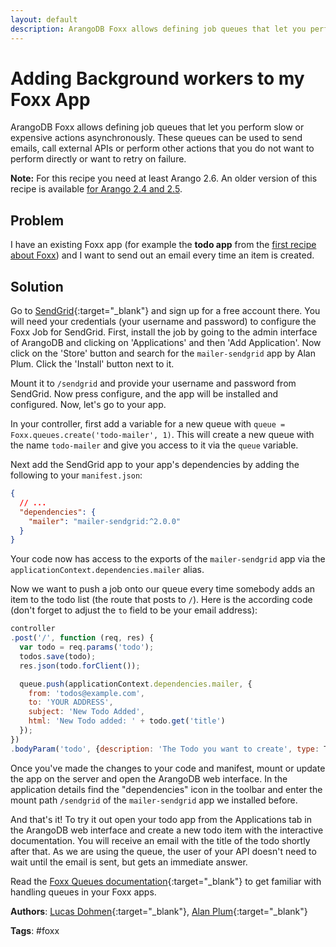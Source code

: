 ```yaml
---
layout: default
description: ArangoDB Foxx allows defining job queues that let you perform slow or expensive actions asynchronously
---
```

# Adding Background workers to my Foxx App

ArangoDB Foxx allows defining job queues that let you perform slow or expensive actions asynchronously. These queues can be used to send emails, call external APIs or perform other actions that you do not want to perform directly or want to retry on failure.

**Note:** For this recipe you need at least Arango 2.6. An older version of this recipe is available [for Arango 2.4 and 2.5](foxx-queues-legacy.html).

## Problem

I have an existing Foxx app (for example the **todo app** from the [first recipe about Foxx](foxx-first-steps.html)) and I want to send out an email every time an item is created.

## Solution

Go to [SendGrid](https://sendgrid.com){:target="_blank"} and sign up for a free account there. You will need your credentials (your username and password) to configure the Foxx Job for SendGrid. First, install the job by going to the admin interface of ArangoDB and clicking on 'Applications' and then 'Add Application'. Now click on the 'Store' button and search for the `mailer-sendgrid` app by Alan Plum. Click the 'Install' button next to it.

Mount it to `/sendgrid` and provide your username and password from SendGrid. Now press configure, and the app will be installed and configured. Now, let's go to your app.

In your controller, first add a variable for a new queue with `queue = Foxx.queues.create('todo-mailer', 1)`. This will create a new queue with the name `todo-mailer` and give you access to it via the `queue` variable.

Next add the SendGrid app to your app's dependencies by adding the following to your `manifest.json`:

```json
{
  // ...
  "dependencies": {
    "mailer": "mailer-sendgrid:^2.0.0"
  }
}
```

Your code now has access to the exports of the `mailer-sendgrid` app via the `applicationContext.dependencies.mailer` alias.

Now we want to push a job onto our queue every time somebody adds an item to the todo list (the route that posts to `/`). Here is the according code (don't forget to adjust the `to` field to be your email address):

```js
controller
.post('/', function (req, res) {
  var todo = req.params('todo');
  todos.save(todo);
  res.json(todo.forClient());

  queue.push(applicationContext.dependencies.mailer, {
    from: 'todos@example.com',
    to: 'YOUR ADDRESS',
    subject: 'New Todo Added',
    html: 'New Todo added: ' + todo.get('title')
  });
})
.bodyParam('todo', {description: 'The Todo you want to create', type: Todo});
```

Once you've made the changes to your code and manifest, mount or update the app on the server and open the ArangoDB web interface. In the application details find the "dependencies" icon in the toolbar and enter the mount path `/sendgrid` of the `mailer-sendgrid` app we installed before.

And that's it! To try it out open your todo app from the Applications tab in the ArangoDB web interface and create a new todo item with the interactive documentation. You will receive an email with the title of the todo shortly after that. As we are using the queue, the user of your API doesn't need to wait until the email is sent, but gets an immediate answer.

Read the [Foxx Queues documentation](https://docs.arangodb.com/Foxx/Develop/Queues.html){:target="_blank"} to get familiar with handling queues in your Foxx apps.

**Authors**: [Lucas Dohmen](https://github.com/moonglum){:target="_blank"}, [Alan Plum](https://github.com/pluma){:target="_blank"}

**Tags**: #foxx
